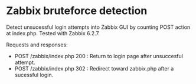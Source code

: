 # Zabbix bruteforce detection
Detect unsucessful login attempts into Zabbix GUI by counting POST action at index.php. Tested with Zabbix 6.2.7.

Requests and responses:
  - POST /zabbix/index.php 200 : Return to login page after unsuccesful attempt.
  - POST /zabbix/index.php 302 : Redirect toward zabbix.php after a sucessful login.
